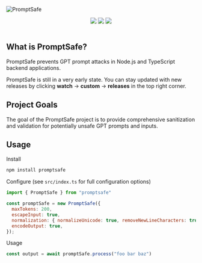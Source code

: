 ![PromptSafe](https://i.imgur.com/a41Ht6V.png)

<div align="center">
  <a href="https://github.com/GPTSafe/PromptSafe/blob/main/CONTRIBUTING.md"><img src="https://img.shields.io/badge/PRs-welcome-brightgreen.svg" /></a>
  <a href="https://github.com/GPTSafe/PromptSafe/blob/main/LICENSE"><img src="https://img.shields.io/badge/license-Apache%202-blue" /></a>
    <a href="https://www.npmjs.com/package/promptsafe"><img src="https://img.shields.io/npm/v/promptsafe" /></a>
  <br />
  <br />
</div>

## What is PromptSafe?
PromptSafe prevents GPT prompt attacks in Node.js and TypeScript backend applications.

PromptSafe is still in a very early state. You can stay updated with new releases by clicking **watch** -> **custom** -> **releases** in the top right corner.

## Project Goals
The goal of the PromptSafe project is to provide comprehensive sanitization and validation for potentially unsafe GPT prompts and inputs. 

## Usage
Install 
```sh
npm install promptsafe
```
Configure (see `src/index.ts` for full configuration options)
```js
import { PromptSafe } from "promptsafe"

const promptSafe = new PromptSafe({
  maxTokens: 200,
  escapeInput: true,
  normalization: { normalizeUnicode: true, removeNewLineCharacters: true },
  encodeOutput: true,
});
```
Usage
```js
const output = await promptSafe.process("foo bar baz")
```